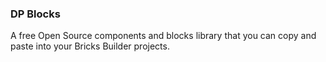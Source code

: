 ### DP Blocks

A free Open Source components and blocks library that you can copy and paste into your Bricks Builder projects.
